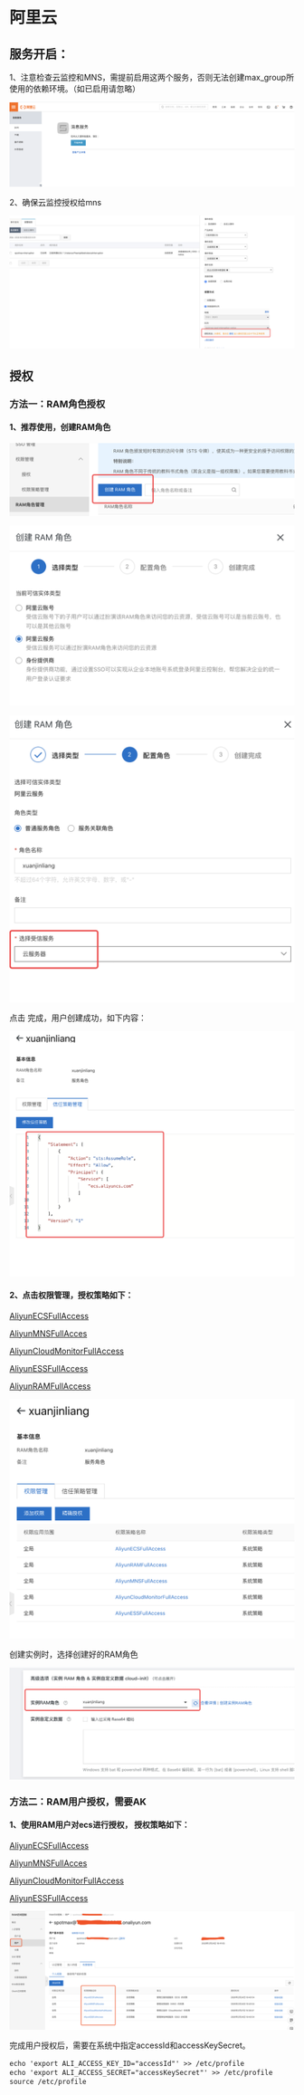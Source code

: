 # 阿里云

## 服务开启：

1、注意检查云监控和MNS，需提前启用这两个服务，否则无法创建max\_group所使用的依赖环境。（如已启用请忽略）

![](<../../../.gitbook/assets/image (108).png>)

2、确保云监控授权给mns

![](<../../../.gitbook/assets/image (250).png>)

## 授权

### 方法一：RAM角色授权

#### **1、推荐使用，创建RAM角色**

![](<../../../.gitbook/assets/image (144).png>)

![](<../../../.gitbook/assets/image (251).png>)

![](<../../../.gitbook/assets/image (5) (1) (1).png>)

点击 完成，用户创建成功，如下内容：

![](<../../../.gitbook/assets/image (258).png>)

#### 2、点击权限管理，授权策略如下：

[AliyunECSFullAccess](https://ram.console.aliyun.com/policies/AliyunECSFullAccess/System)

[AliyunMNSFullAcces](https://ram.console.aliyun.com/policies/AliyunMNSFullAccess/System)

[AliyunCloudMonitorFullAccess](https://ram.console.aliyun.com/policies/AliyunCloudMonitorFullAccess/System)

[AliyunESSFullAccess](https://ram.console.aliyun.com/policies/AliyunESSFullAccess/System)

[AliyunRAMFullAccess](https://ram.console.aliyun.com/policies/AliyunRAMFullAccess/System)

![](<../../../.gitbook/assets/image (182).png>)

创建实例时，选择创建好的RAM角色

![](<../../../.gitbook/assets/image (122).png>)

### 方法二：RAM用户授权，需要AK

#### 1、使用RAM用户对ecs进行授权， 授权策略如下：

[AliyunECSFullAccess](https://ram.console.aliyun.com/policies/AliyunECSFullAccess/System)

[AliyunMNSFullAcces](https://ram.console.aliyun.com/policies/AliyunMNSFullAccess/System)

[AliyunCloudMonitorFullAccess](https://ram.console.aliyun.com/policies/AliyunCloudMonitorFullAccess/System)

[AliyunESSFullAccess](https://ram.console.aliyun.com/policies/AliyunESSFullAccess/System)



![](<../../../.gitbook/assets/image (244).png>)



完成用户授权后，需要在系统中指定accessId和accessKeySecret。

```
echo 'export ALI_ACCESS_KEY_ID="accessId"' >> /etc/profile
echo 'export ALI_ACCESS_SECRET="accessKeySecret"' >> /etc/profile
source /etc/profile
```


